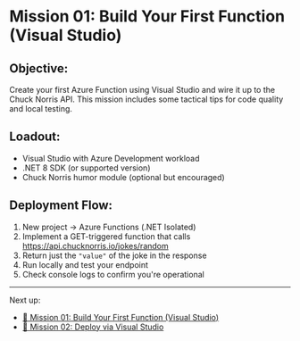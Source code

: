 # Mission 01: Build Your First Function (Visual Studio)

## Objective:

Create your first Azure Function using Visual Studio and wire it up to the Chuck Norris API. This mission includes some
tactical tips for code quality and local testing.

## Loadout:

- Visual Studio with Azure Development workload
- .NET 8 SDK (or supported version)
- Chuck Norris humor module (optional but encouraged)

## Deployment Flow:

1. New project → Azure Functions (.NET Isolated)
2. Implement a GET-triggered function that calls https://api.chucknorris.io/jokes/random
3. Return just the `"value"` of the joke in the response
4. Run locally and test your endpoint
5. Check console logs to confirm you're operational

---

Next up:

- [🎥 Mission 01: Build Your First Function (Visual Studio)](https://youtu.be/0pIChjWsIJo)
- [📄 Mission 02: Deploy via Visual Studio](02-mission-deploy-via-visual-studio.md)
